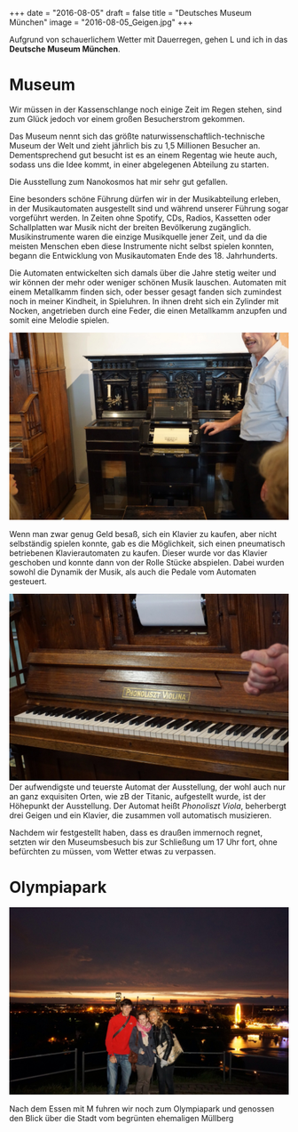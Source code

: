 +++
date = "2016-08-05"
draft = false
title = "Deutsches Museum München"
image = "2016-08-05_Geigen.jpg"
+++

Aufgrund von schauerlichem Wetter mit Dauerregen,
gehen L und ich in das **Deutsche Museum München**.

# Museum
Wir müssen in der Kassenschlange noch einige Zeit
im Regen stehen, sind zum Glück jedoch vor
einem großen Besucherstrom gekommen.

Das Museum nennt sich das größte naturwissenschaftlich-technische
Museum der Welt und zieht jährlich bis zu 1,5 Millionen Besucher an.
Dementsprechend gut besucht ist es an einem Regentag wie heute auch,
sodass uns die Idee kommt, in einer abgelegenen Abteilung zu starten.

Die Ausstellung zum Nanokosmos hat mir sehr gut gefallen.

Eine besonders schöne Führung dürfen wir in der Musikabteilung
erleben, in der Musikautomaten ausgestellt sind und während
unserer Führung sogar vorgeführt werden.
In Zeiten ohne Spotify, CDs, Radios, Kassetten oder Schallplatten
war Musik nicht der breiten Bevölkerung zugänglich.
Musikinstrumente waren die einzige Musikquelle jener Zeit, und da die
meisten Menschen eben diese Instrumente nicht selbst spielen konnten,
begann die Entwicklung von Musikautomaten Ende des 18. Jahrhunderts.

Die Automaten entwickelten sich damals über die Jahre stetig weiter und
wir können der mehr oder weniger schönen Musik lauschen.
Automaten mit einem Metallkamm finden sich, oder besser gesagt fanden
sich zumindest noch in meiner Kindheit, in Spieluhren.
In ihnen dreht sich ein Zylinder mit Nocken, angetrieben durch
eine Feder, die einen Metallkamm anzupfen und somit eine Melodie spielen.

![Klavierautomat](/images/2016-08-05_Klavierautomat.jpg)

Wenn man zwar genug Geld besaß, sich ein
Klavier zu kaufen, aber nicht selbständig
spielen konnte, gab es die Möglichkeit, sich einen pneumatisch betriebenen
Klavierautomaten zu kaufen.
Dieser wurde vor das Klavier geschoben und konnte dann von der Rolle Stücke abspielen.
Dabei wurden sowohl die Dynamik der Musik,
als auch die Pedale vom Automaten gesteuert.  

![Phonoliszt Violina](/images/2016-08-05_Phonoliszt-Violina.jpg)
Der aufwendigste und teuerste Automat der Ausstellung, der wohl auch
nur an ganz exquisiten Orten, wie zB der Titanic, aufgestellt wurde,
ist der Höhepunkt der Ausstellung. Der Automat heißt *Phonoliszt Viola*,
beherbergt drei Geigen und ein Klavier, die zusammen voll automatisch
musizieren.

Nachdem wir festgestellt haben, dass es draußen immernoch regnet,
setzten wir den Museumsbesuch bis zur Schließung um 17 Uhr fort,
ohne befürchten zu müssen, vom Wetter etwas zu verpassen.

# Olympiapark

![Olympiapark](/images/2016-08-05_Olympiapark.jpg)

Nach dem Essen mit M fuhren wir noch zum
Olympiapark und genossen den Blick über die Stadt vom begrünten ehemaligen Müllberg
